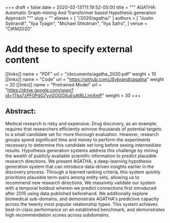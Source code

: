 +++ 
draft = false
date = 2020-02-13T11:19:52-05:00
title = """
AGATHA: Automatic Graph-mining And Transformer based Hypothesis generation
Approach
"""
slug = "" 
aliases = [
  "/2020/agatha/"
]
authors = [
  "Justin Sybrandt",
  "Ilya Tyagin",
  "Michael Shtutman",
  "Ilya Safro",
]
venue = "CIKM2020"
# Add these to specify external content
[[links]]
  name = "PDF"
  url = "/documents/agatha_2020.pdf"
  weight = 10
[[links]]
  name = "Code"
  url = "https://github.com/JSybrandt/agatha"
  weight = 20
[[links]]
  name = "Pretrained Model"
  url = "https://drive.google.com/open?id=1Tka7zPF0PdG7yvGOGOXuEsAtRLLimXmP"
  weight = 30
+++

## Abstract:

Medical research is risky and expensive. Drug discovery, as an example, requires
that researchers efficiently winnow thousands of potential targets to a small
candidate set for more thorough evaluation. However, research groups spend
significant time and money to perform the experiments necessary to determine
this candidate set long before seeing intermediate results.  Hypothesis
generation systems address this challenge by mining the wealth of publicly
available scientific information to predict plausible research directions.  We
present AGATHA, a deep-learning hypothesis generation system that can introduce
data-driven insights earlier in the discovery process.  Through a learned
ranking criteria, this system quickly prioritizes plausible term-pairs among
entity sets, allowing us to recommend new research directions.  We massively
validate our system with a temporal holdout wherein we predict connections first
introduced after 2015 using data published beforehand.  We additionally explore
biomedical sub-domains, and demonstrate AGATHA's predictive capacity across the
twenty most popular relationship types.  This system achieves best-in-class
performance on an established benchmark, and demonstrates high recommendation
scores across subdomains.
